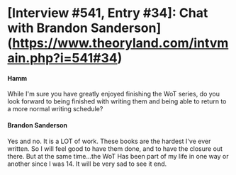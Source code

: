 # [Interview #541, Entry #34]: Chat with Brandon Sanderson](https://www.theoryland.com/intvmain.php?i=541#34)

#### Hamm

While I'm sure you have greatly enjoyed finishing the WoT series, do you look forward to being finished with writing them and being able to return to a more normal writing schedule?

#### Brandon Sanderson

Yes and no. It is a LOT of work. These books are the hardest I've ever written. So I will feel good to have them done, and to have the closure out there. But at the same time...the WoT Has been part of my life in one way or another since I was 14. It will be very sad to see it end.

